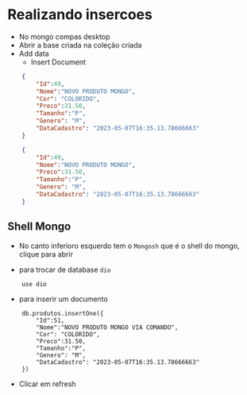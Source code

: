 # Realizando insercoes
* No mongo compas desktop
* Abrir a base criada na coleção criada
* Add data
    * Insert Document

```json
    {
        "Id":49,
        "Nome":"NOVO PRODUTO MONGO",
        "Cor": "COLORIDO",
        "Preco":31.50,
        "Tamanho":"P",
        "Genero": "M",
        "DataCadastro": "2023-05-07T16:35.13.78666663"
    }
```

```json
    {
        "Id":49,
        "Nome":"NOVO PRODUTO MONGO",
        "Preco":31.50,
        "Tamanho":"P",
        "Genero": "M",
        "DataCadastro": "2023-05-07T16:35.13.78666663"
    }
```
## Shell Mongo
* No canto inferioro esquerdo tem o `Mongosh` que é o shell do mongo, clique para abrir

* para trocar de database `dio` 

```psh
    use dio
```

* para inserir um documento 
```psh
    db.produtos.insertOne({
        "Id":51,
        "Nome":"NOVO PRODUTO MONGO VIA COMANDO",
        "Cor": "COLORIDO",
        "Preco":31.50,
        "Tamanho":"P",
        "Genero": "M",
        "DataCadastro": "2023-05-07T16:35.13.78666663"
    })
```
* Clicar em refresh